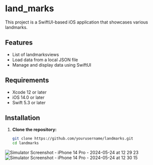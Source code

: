 # land_marks

This project is a SwiftUI-based iOS application that showcases various landmarks.

## Features

- List of landmarksviews
- Load data from a local JSON file
- Manage and display data using SwiftUI

## Requirements

- Xcode 12 or later
- iOS 14.0 or later
- Swift 5.3 or later

## Installation

1. **Clone the repository:**

   ```sh
   git clone https://github.com/yourusername/landmarks.git
   cd landmarks
![Simulator Screenshot - iPhone 14 Pro - 2024-05-24 at 12 29 23](https://github.com/AshrafSU/land_marks/assets/90716620/6d2c2191-27a6-4e5b-9db6-0af983f5ae58) ![Simulator Screenshot - iPhone 14 Pro - 2024-05-24 at 12 30 15](https://github.com/AshrafSU/land_marks/assets/90716620/547545ce-f6d3-40ea-9a32-cb35bc8f7cb8)
